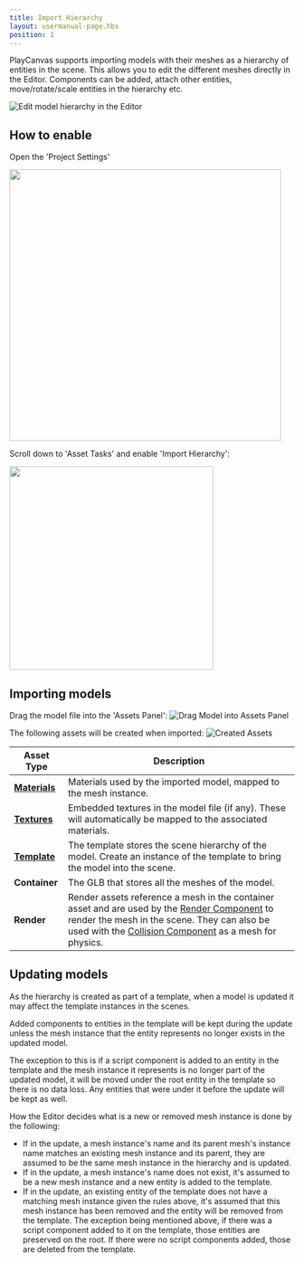 ```yaml
---
title: Import Hierarchy
layout: usermanual-page.hbs
position: 1
---
```


PlayCanvas supports importing models with their meshes as a hierarchy of entities in the scene. This allows you to edit the different meshes directly in the Editor. Components can be added, attach other entities, move/rotate/scale entities in the hierarchy etc.

![Edit model hierarchy in the Editor][edit_hierarchy_gif]

## How to enable

Open the 'Project Settings'

<img loading="lazy" src="/images/user-manual/assets/import-pipeline/import-hierarchy/project-settings.png" width="480">

Scroll down to 'Asset Tasks' and enable 'Import Hierarchy':

<img loading="lazy" src="/images/user-manual/assets/import-pipeline/import-hierarchy/asset-tasks.png" width="360">

## Importing models

Drag the model file into the 'Assets Panel':
![Drag Model into Assets Panel][import_model_gif]

The following assets will be created when imported:
![Created Assets][created_assets_img]

| Asset Type | Description |
|------------|-------------|
| **[Materials][material_asset]** | Materials used by the imported model, mapped to the mesh instance. |
| **[Textures][texture_asset]** | Embedded textures in the model file (if any). These will automatically be mapped to the associated materials. |
| **[Template][template_asset]** | The template stores the scene hierarchy of the model. Create an instance of the template to bring the model into the scene. |
| **Container** | The GLB that stores all the meshes of the model. |
| **Render** | Render assets reference a mesh in the container asset and are used by the [Render Component][render_component] to render the mesh in the scene. They can also be used with the [Collision Component][collision_component] as a mesh for physics. |

## Updating models

As the hierarchy is created as part of a template, when a model is updated it may affect the template instances in the scenes.

Added components to entities in the template will be kept during the update unless the mesh instance that the entity represents no longer exists in the updated model.

The exception to this is if a script component is added to an entity in the template and the mesh instance it represents is no longer part of the updated model, it will be moved under the root entity in the template so there is no data loss. Any entities that were under it before the update will be kept as well.

How the Editor decides what is a new or removed mesh instance is done by the following:

- If in the update, a mesh instance's name and its parent mesh's instance name matches an existing mesh instance and its parent, they are assumed to be the same mesh instance in the hierarchy and is updated.
- If in the update, a mesh instance's name does not exist, it's assumed to be a new mesh instance and a new entity is added to the template.
- If in the update, an existing entity of the template does not have a matching mesh instance given the rules above, it's assumed that this mesh instance has been removed and the entity will be removed from the template. The exception being mentioned above, if there was a script component added to it on the template, those entities are preserved on the root. If there were no script components added, those are deleted from the template.

[edit_hierarchy_gif]: /images/user-manual/assets/import-pipeline/import-hierarchy/edit-hierarchy.gif
[import_model_gif]: /images/user-manual/assets/import-pipeline/import-hierarchy/import-model.gif
[created_assets_img]: /images/user-manual/assets/import-pipeline/import-hierarchy/created-assets.png
[material_asset]: /user-manual/assets/materials/physical-material/
[texture_asset]: /user-manual/assets/textures/
[template_asset]: /user-manual/templates/
[render_component]: /api/pc.RenderComponent.html
[collision_component]: /api/pc.CollisionComponent.html
